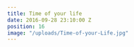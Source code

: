 ```yaml
---
title: Time of your life
date: 2016-09-28 23:10:00 Z
position: 16
image: "/uploads/Time-of-your-Life.jpg"
---
```


